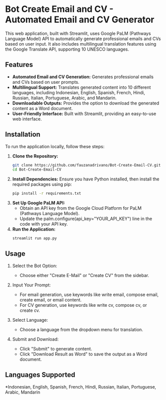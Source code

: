 # Bot Create Email and CV - Automated Email and CV Generator

This web application, built with Streamlit, uses Google PaLM (Pathways Language Model) API to automatically generate professional emails and CVs based on user input. It also includes multilingual translation features using the Google Translate API, supporting 10 UNESCO languages.

## Features

- **Automated Email and CV Generation:** Generates professional emails and CVs based on user prompts.
- **Multilingual Support:** Translates generated content into 10 different languages, including Indonesian, English, Spanish, French, Hindi, Russian, Italian, Portuguese, Arabic, and Mandarin.
- **Downloadable Outputs:** Provides the option to download the generated content as a Word document.
- **User-Friendly Interface:** Built with Streamlit, providing an easy-to-use web interface.

## Installation

To run the application locally, follow these steps:

1. **Clone the Repository:**
   ```bash
   git clone https://github.com/fauzanadrivano/Bot-Create-Email-CV.git
   cd Bot-Create-Email-CV
2. **Install Dependencies:**
   Ensure you have Python installed, then install the required packages using pip:
   ```bash
   pip install -r requirements.txt
3. **Set Up Google PaLM API:**
   - Obtain an API key from the Google Cloud Platform for PaLM (Pathways Language Model).
   - Update the palm.configure(api_key="YOUR_API_KEY") line in the code with your API key.
4. **Run the Application:**
   ```bash
   streamlit run app.py

## Usage

1. Select the Bot Option:
   - Choose either "Create E-Mail" or "Create CV" from the sidebar.
     
2. Input Your Prompt:
   - For email generation, use keywords like write email, compose email, create email, or email content.
   - For CV generation, use keywords like write cv, compose cv, or create cv.

3. Select Language:
   - Choose a language from the dropdown menu for translation.

4. Submit and Download:
   - Click "Submit" to generate content.
   - Click "Download Result as Word" to save the output as a Word document.
  
## Languages Supported

*Indonesian, English, Spanish, French, Hindi, Russian, Italian, Portuguese, Arabic, Mandarin

